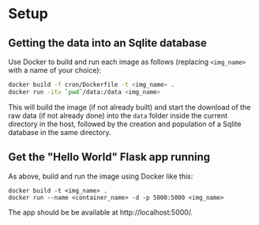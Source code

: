 # Setup

## Getting the data into an Sqlite database

Use Docker to build and run each image as follows (replacing `<img_name>` with a name of your choice):

```bash
docker build -f cron/Dockerfile -t <img_name> .
docker run -itv `pwd`/data:/data <img_name>
```

This will build the image (if not already built) and start the download of the raw data (if not already done) into the `data` folder inside the current directory in the host, followed by the creation and population of a Sqlite database in the same directory.

## Get the "Hello World" Flask app running

As above, build and run the image using Docker like this:

```shell
docker build -t <img_name> .
docker run --name <container_name> -d -p 5000:5000 <img_name>
```
The app should be be available at http://localhost:5000/.